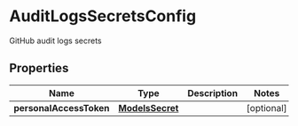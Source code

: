 

# AuditLogsSecretsConfig

GitHub audit logs secrets

## Properties

| Name | Type | Description | Notes |
|------------ | ------------- | ------------- | -------------|
|**personalAccessToken** | [**ModelsSecret**](ModelsSecret.md) |  |  [optional] |



